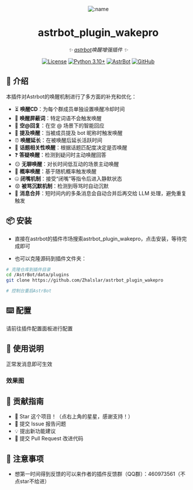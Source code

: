 
<div align="center">

![:name](https://count.getloli.com/@astrbot_plugin_wakepro?name=astrbot_plugin_wakepro&theme=minecraft&padding=6&offset=0&align=top&scale=1&pixelated=1&darkmode=auto)

# astrbot_plugin_wakepro

_✨ [astrbot](https://github.com/AstrBotDevs/AstrBot)唤醒增强插件 ✨_  

[![License](https://img.shields.io/badge/License-MIT-green.svg)](https://opensource.org/licenses/MIT)
[![Python 3.10+](https://img.shields.io/badge/Python-3.10%2B-blue.svg)](https://www.python.org/)
[![AstrBot](https://img.shields.io/badge/AstrBot-3.4%2B-orange.svg)](https://github.com/Soulter/AstrBot)
[![GitHub](https://img.shields.io/badge/作者-Zhalslar-blue)](https://github.com/Zhalslar)

</div>

## 🤝 介绍

本插件对Astrbot的唤醒机制进行了多方面的补充和优化：

- ⏳ **唤醒CD**：为每个群成员单独设置唤醒冷却时间  
- 🚫 **唤醒屏蔽词**：特定词语不会触发唤醒  
- 👥 **空@回复**：在空 @ 场景下的智能回应  
- 📢 **提及唤醒**：当被成员提及 bot 昵称时触发唤醒  
- ⏰ **唤醒延长**：在被唤醒后延长活跃时间  
- 🧩 **话题相关性唤醒**：根据话题匹配度决定是否唤醒  
- ❓ **答疑唤醒**：检测到疑问时主动唤醒回答  
- 😐 **无聊唤醒**：对长时间低互动的场景主动唤醒  
- 🎲 **概率唤醒**：基于随机概率触发唤醒  
- 🤐 **闭嘴机制**：接受“闭嘴”等指令后进入静默状态  
- 😡 **被骂沉默机制**：检测到辱骂时自动沉默  
- 📨 **消息合并**：短时间内的多条消息会自动合并后再交给 LLM 处理，避免重复触发  

## 📦 安装

- 直接在astrbot的插件市场搜索astrbot_plugin_wakepro，点击安装，等待完成即可

- 也可以克隆源码到插件文件夹：

```bash
# 克隆仓库到插件目录
cd /AstrBot/data/plugins
git clone https://github.com/Zhalslar/astrbot_plugin_wakepro

# 控制台重启AstrBot
```

## ⌨️ 配置

请前往插件配置面板进行配置

## 🤝 使用说明

正常发消息即可生效

### 效果图

## 👥 贡献指南

- 🌟 Star 这个项目！（点右上角的星星，感谢支持！）
- 🐛 提交 Issue 报告问题
- 💡 提出新功能建议
- 🔧 提交 Pull Request 改进代码

## 📌 注意事项

- 想第一时间得到反馈的可以来作者的插件反馈群（QQ群）：460973561（不点star不给进）
